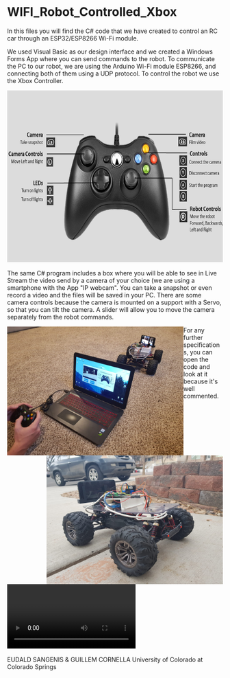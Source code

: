 # WIFI_Robot_Controlled_Xbox

In this files you will find the C# code that we have created to control an RC car through an ESP32/ESP8266 Wi-Fi module.

We used Visual Basic as our design interface and we created a Windows Forms App where you can send commands to the robot. To communicate the PC to our robot, we are using the Arduino Wi-Fi module ESP8266, and connecting both of them using a UDP protocol. To control the robot we use the Xbox Controller.

<p align = "center">
  <img width="700" height="400" src="assets/xbox_controls.png">
</p>

The same C# program includes a box where you will be able to see in Live Stream the video send by a camera of your choice (we are using a smartphone with the App "IP webcam". You can take a snapshot or even record a video and the files will be saved in your PC. There are some camera controls because the camera is mounted on a support with a Servo, so that you can tilt the camera. A slider will allow you to move the camera separately from the robot commands.

<p align = "center">
  <img align = "left" width="412" height="300" src="assets/im_1.jpeg">
  <img align = "right" width="412" height="300" src="assets/im_2.jpeg">
</p>

For any further specifications, you can open the code and look at it because it's well commented.

<video>
  <source src="assets/Xbox_Controller.mov" type="video/mp4"></source>
</video>


EUDALD SANGENIS & GUILLEM CORNELLA University of Colorado at Colorado Springs
